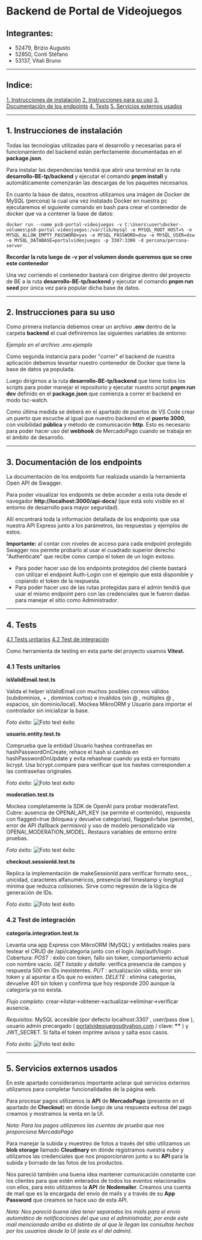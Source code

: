 # Backend de Portal de Videojuegos

## Integrantes:

- 52479, Brizio Augusto
- 52850, Conti Stéfano
- 53137, Vitali Bruno

---

## Indice:

<a href="#1-instrucciones-de-instalación"><u>1. Instrucciones de instalación</u></a>
<a href="#2-instrucciones-para-su-uso"><u>2. Instrucciones para su uso</u></a>
<a href="#3-documentación-de-los-endpoints"><u>3. Documentación de los endpoints</u></a>
<a href="#4-Tests"><u>4. Tests</u></a>
<a href="#5-servicios-externos-usados"><u>5. Servicios externos usados</u></a>

---

## 1. Instrucciones de instalación

Todas las tecnologías utilizadas para el desarrollo y necesarias para el funcionamiento del backend están perfectamente documentadas en el **package.json**.

Para instalar las dependencias tendrá que abrir una terminal en la ruta **desarrollo-BE-tp/backend** y ejecutar el comando **pnpm install** y automáticamente comenzarán las descargas de los paquetes necesarios.

En cuanto la base de datos, nosotros utilizamos una imágen de Docker de MySQL (percona) la cual una vez instalado Docker en nuestra pc ejecutaremos el siguiente comando en bash para crear el contenedor de docker que va a contener la base de datos:

```
docker run --name ps8-portal-videojuegos -v C:\Users\user\docker-volumes\ps8-portal-videojuegos:/var/lib/mysql -e MYSQL_ROOT_HOST=% -e MYSQL_ALLOW_EMPTY_PASSWORD=yes -e MYSQL_PASSWORD=dsw -e MYSQL_USER=dsw -e MYSQL_DATABASE=portalvideojuegos -p 3307:3306 -d percona/percona-server
```

**Recordar la ruta luego de -v por el volumen donde queremos que se cree este contenedor**

Una vez corriendo el contenedor bastará con dirigirse dentro del proyecto de BE a la ruta **desarrollo-BE-tp/backend** y ejecutar el comando **pnpm run seed** por única vez para popular dicha base de datos.

---

## 2. Instrucciones para su uso

Como primera instancia debemos crear un archivo **.env** dentro de la carpeta **backend** el cual definiremos las siguientes variables de entorno:

_Ejemplo en el archivo .env.ejemplo_

Como segunda instancia para poder "correr" el backend de nuestra aplicación debemos levantar nuestro contenedor de Docker que tiene la base de datos ya populada.

Luego dirigirnos a la ruta **desarrollo-BE-tp/backend** que tiene todos los scripts para poder manejar el repositorio y ejecutar nuestro script **pnpm run dev** definido en el **package.json** que comienza a correr el backend en modo tsc-watch.

Como última medida se deberá en el apartado de puertos de VS Code crear un puerto que escuche al igual que nuestro backend en el **puerto 3000**, con visibilidad **pública** y método de comunicación **http**. Esto es necesario para poder hacer uso del **webhook** de MercadoPago cuando se trabaja en el ámbito de desarrollo.

---

## 3. Documentación de los endpoints

La documentación de los endpoints fue realizada usando la herramienta Open API de Swagger.

Para poder visualizar los endpoints se debe acceder a esta ruta desde el navegador **http://localhost:3000/api-docs/** (que está solo visible en el entorno de desarrollo para mayor seguridad).

Allí encontrará toda la información detallada de los endpoints que usa nuestra API Express junto a los parámetros, las respuestas y ejemplos de estos.

**Importante:** al contar con niveles de acceso para cada endpoint protegido Swagger nos permite probarlo al usar el cuadrado superior derecho "Authenticate" que recibe como campo el token de un login exitoso.

- Para poder hacer uso de los endpoints protegidos del cliente bastará con utilizar el endpoint Auth-Login con el ejemplo que está disponible y copiando el token de la respuesta.
- Para poder hacer uso de las rutas protegidas para el admin tendrá que usar el mismo endpoint pero con las credenciales que le fueron dadas para manejar el sitio como Administrador.

---

## 4. Tests

<a href="#41-tests-unitarios"><u>4.1 Tests unitarios</u></a>
<a href="#42-test-de-integración"><u>4.2 Test de integración</u></a>

Como herramienta de testing en esta parte del proyecto usamos **Vitest.**

### 4.1 Tests unitarios

**isValidEmail.test.ts**

Valida el helper isValidEmail con muchos posibles correos válidos (subdominios, + ,
dominios cortos) e inválidos (sin @ , múltiples @ , espacios, sin dominio/local). Mockea MikroORM y Usuario para importar el controlador sin inicializar la base.

_Foto éxito:_
![Foto test éxito](./assets/isValidaEmail-test-ts.png)

**usuario.entity.test.ts**

Comprueba que la entidad Usuario hashea contraseñas en hashPasswordOnCreate, rehace el
hash si cambia en hashPasswordOnUpdate y evita rehashear cuando ya está en formato
bcrypt. Usa bcrypt.compare para verificar que los hashes corresponden a las contraseñas
originales.

_Foto éxito:_
![Foto test éxito](./assets/usuario-entity-test-ts.png)

**moderation.test.ts**

Mockea completamente la SDK de OpenAI para probar moderateText. Cubre: ausencia de
OPENAI_API_KEY (se permite el contenido), respuesta con flagged=true (bloquea y devuelve
categorías), flagged=false (permite), error de API (fallback permisivo) y uso de modelo
personalizado vía OPENAI_MODERATION_MODEL. Restaura variables de entorno entre
pruebas.

_Foto éxito:_
![Foto test éxito](./assets/moderation-test-ts.png)

**checkout.sessionId.test.ts**

Replica la implementación de makeSessionId para verificar formato sess\_ , unicidad,
caracteres alfanuméricos, presencia del timestamp y longitud mínima que reduzca colisiones.
Sirve como regresión de la lógica de generación de IDs.

_Foto éxito:_
![Foto test éxito](./assets/checkout-sessionId-tests-ts.png)

### 4.2 Test de integración

**categoria.integration.test.ts**

Levanta una app Express con MikroORM (MySQL) y entidades reales para testear el CRUD de
/api/categoria junto con el login /api/auth/login .
Cobertura:
_POST :_ éxito con token, fallo sin token, comportamiento actual con nombre vacío.
_GET listado y detalle:_ verifica presencia de campos y respuesta 500 en IDs inexistentes.
_PUT :_ actualización válida, error sin token y al apuntar a IDs que no existen.
_DELETE :_ elimina categorías, devuelve 401 sin token y confirma que hoy responde 200
aunque la categoría ya no exista.

_Flujo completo:_
crear→listar→obtener→actualizar→eliminar→verificar ausencia.

_Requisitos:_ MySQL accesible (por defecto localhost:3307 , user/pass dsw ),
usuario admin precargado ( portalvideojuegos@yahoo.com / clave: **\*\*** ) y
JWT_SECRET. Si falta el token imprime avisos y salta esos casos.

_Foto éxito:_
![Foto test éxito](./assets/categoria-integration-test-ts.png)

---

## 5. Servicios externos usados

En este apartado consideramos importante aclarar qué servicios externos utilizamos para completar funcionalidades de la página web.

Para procesar pagos utilizamos la **API** de **MercadoPago** (presente en el apartado de **Checkout**) en dónde luego de una respuesta exitosa del pago creamos y mostramos la venta en la UI.

_Nota: Para los pagos utilizamos las cuentas de prueba que nos proporciona MercadoPago_

Para manejar la subida y muestreo de fotos a través del sitio utilizamos un **blob storage** llamado **Cloudinary** en dónde registramos nuestra nube y utilizamos las credenciales que nos proporcionaron junto a su **API** para la subida y borrado de las fotos de los productos.

Nos pareció también una buena idea mantener comunicación constante con los clientes para que estén enterados de todos los eventos relacionados con ellos, para esto utilizamos la **API** de **Nodemailer**. Creamos una cuenta de mail que es la encargada del envío de mails y a través de su **App Password** que creamos se hace uso de esta API.

_Nota: Nos pareció buena idea tener separados los mails para el envío automático de notificaciones del que usa el administrador, por ende este mail mencionado arriba es distinto de al que le llegan las consultas hechas por los usuarios desde la UI (este es el del admin)._
